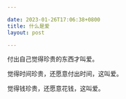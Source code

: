 ```yaml
---

date: 2023-01-26T17:06:38+0800
title: 什么是爱
layout: post

---
```


付出自己觉得珍贵的东西才叫爱。

觉得时间珍贵，还愿意付出时间，这叫爱。

觉得钱珍贵，还愿意花钱，这叫爱。
